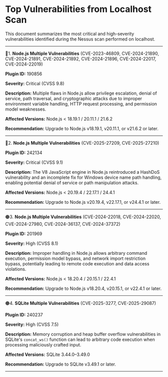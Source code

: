 
# Top Vulnerabilities from Localhost Scan

This document summarizes the most critical and high-severity vulnerabilities identified during the Nessus scan performed on localhost.

---

🔴1. **Node.js Multiple Vulnerabilities** (CVE-2023-46809, CVE-2024-21890, CVE-2024-21891, CVE-2024-21892, CVE-2024-21896, CVE-2024-22017, CVE-2024-22019)
 
   **Plugin ID:** 190856
   
   **Severity:** Critical (CVSS 9.8)
   
   **Description:** Multiple flaws in Node.js allow privilege escalation, denial of service, path traversal, and cryptographic attacks due to improper environment variable handling, HTTP request processing, and permission model weaknesses.
   
   **Affected Versions:** Node.js < 18.19.1 / 20.11.1 / 21.6.2
   
   **Recommendation:** Upgrade to Node.js v18.19.1, v20.11.1, or v21.6.2 or later.&#x20;
   

---

🔴2. **Node.js Multiple Vulnerabilities** (CVE-2025-27209, CVE-2025-27210)
   
   **Plugin ID:** 242134
   
   **Severity:** Critical (CVSS 9.1)
   
   **Description:** The V8 JavaScript engine in Node.js reintroduced a HashDoS vulnerability and an incomplete fix for Windows device name path handling, enabling potential denial of service or path manipulation attacks.
   
   **Affected Versions:** Node.js < 20.19.4 / 22.17.1 / 24.4.1
   
   **Recommendation:** Upgrade to Node.js v20.19.4, v22.17.1, or v24.4.1 or later.&#x20;

---

🟠3. **Node.js Multiple Vulnerabilities** (CVE-2024-22018, CVE-2024-22020, CVE-2024-27980, CVE-2024-36137, CVE-2024-37372)
   
   **Plugin ID:** 201969
   
   **Severity:** High (CVSS 8.1)
   
   **Description:** Improper handling in Node.js allows arbitrary command execution, permission model bypass, and network import restriction bypass, potentially leading to remote code execution and data access violations.
   
   **Affected Versions:** Node.js < 18.20.4 / 20.15.1 / 22.4.1
   
   **Recommendation:** Upgrade to Node.js v18.20.4, v20.15.1, or v22.4.1 or later.&#x20;

---

🟠4. **SQLite Multiple Vulnerabilities** (CVE-2025-3277, CVE-2025-29087)
   
   **Plugin ID:** 240237
   
   **Severity:** High (CVSS 7.5)
   
   **Description:** Memory corruption and heap buffer overflow vulnerabilities in SQLite's `concat_ws()` function can lead to arbitrary code execution when processing maliciously crafted input.
   
   **Affected Versions:** SQLite 3.44.0–3.49.0
   
   **Recommendation:** Upgrade to SQLite v3.49.1 or later.&#x20;

---

